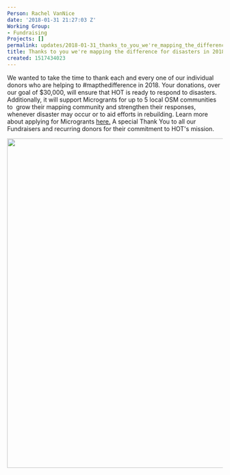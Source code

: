 ```yaml
---
Person: Rachel VanNice
date: '2018-01-31 21:27:03 Z'
Working Group:
- Fundraising
Projects: []
permalink: updates/2018-01-31_thanks_to_you_we're_mapping_the_difference_for_disasters_in_2018!
title: Thanks to you we're mapping the difference for disasters in 2018!
created: 1517434023
---
```

<p>We wanted to take the time to thank each and every one of our individual donors who are helping to #mapthedifference in 2018. Your donations, over our goal of $30,000, will ensure that HOT is ready to respond to disasters. Additionally, it will support Microgrants for up to 5 local OSM communities to&nbsp; grow their mapping community and strengthen their responses, whenever disaster may occur or to aid efforts in rebuilding. Learn more about applying for Microgrants <a href="https://www.hotosm.org/updates/2018-01-17_funds_for_community_led_projects_to_improve_resilience_to_disasters_and_crises" target="_blank">here.</a>&nbsp;A special Thank You to all our Fundraisers and recurring donors for their commitment to HOT's mission.&nbsp;</p><p><img src="/sites/default/files/wordcloud%20%281%29.jpg" alt="" width="1024" height="768"></p>
